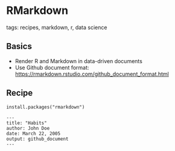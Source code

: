 
# RMarkdown

tags: recipes, markdown, r, data science

## Basics

* Render R and Markdown in data-driven documents
* Use Github document format: https://rmarkdown.rstudio.com/github_document_format.html

## Recipe

```
install.packages("rmarkdown")
```

```
---
title: "Habits"
author: John Doe
date: March 22, 2005
output: github_document
---

```